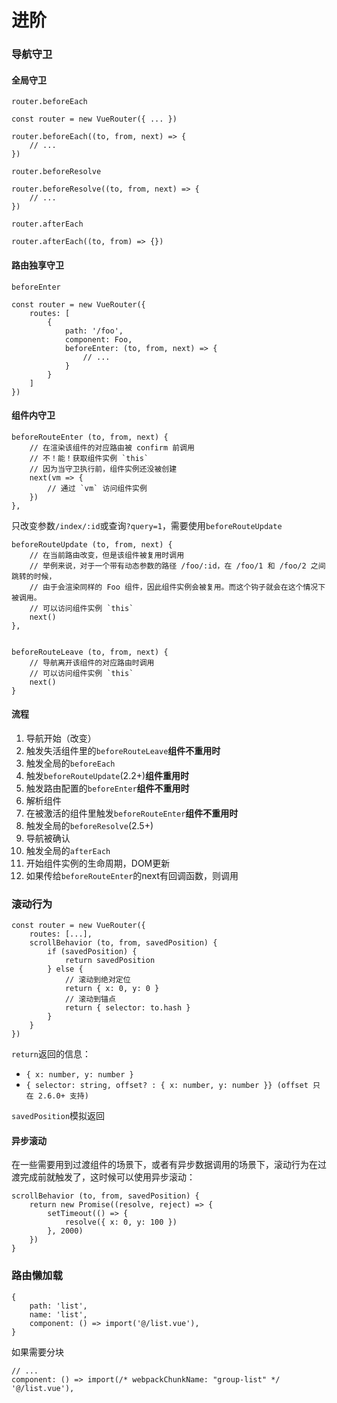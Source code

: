 # 进阶  

### 导航守卫  
#### 全局守卫  
`router.beforeEach`

	const router = new VueRouter({ ... })

	router.beforeEach((to, from, next) => {
		// ...
	})

`router.beforeResolve`

	router.beforeResolve((to, from, next) => {
		// ...
	})

`router.afterEach`

	router.afterEach((to, from) => {})

#### 路由独享守卫  
`beforeEnter`

	const router = new VueRouter({
		routes: [
			{
				path: '/foo',
				component: Foo,
				beforeEnter: (to, from, next) => {
					// ...
				}
			}
		]
	})

#### 组件内守卫  

	beforeRouteEnter (to, from, next) {
		// 在渲染该组件的对应路由被 confirm 前调用
		// 不！能！获取组件实例 `this`
		// 因为当守卫执行前，组件实例还没被创建
		next(vm => {
		    // 通过 `vm` 访问组件实例
		})
	},

只改变参数`/index/:id`或查询`?query=1`，需要使用`beforeRouteUpdate`

	beforeRouteUpdate (to, from, next) {
		// 在当前路由改变，但是该组件被复用时调用
		// 举例来说，对于一个带有动态参数的路径 /foo/:id，在 /foo/1 和 /foo/2 之间跳转的时候，
		// 由于会渲染同样的 Foo 组件，因此组件实例会被复用。而这个钩子就会在这个情况下被调用。
		// 可以访问组件实例 `this`
  		next()
	},


	beforeRouteLeave (to, from, next) {
		// 导航离开该组件的对应路由时调用
		// 可以访问组件实例 `this`
		next()
	}

#### 流程  

1. 导航开始（改变）
2. 触发失活组件里的`beforeRouteLeave`**组件不重用时**
3. 触发全局的`beforeEach`
4. 触发`beforeRouteUpdate`(2.2+)**组件重用时**
4. 触发路由配置的`beforeEnter`**组件不重用时**
6. 解析组件
7. 在被激活的组件里触发`beforeRouteEnter`**组件不重用时**
8. 触发全局的`beforeResolve`(2.5+)
9. 导航被确认
10. 触发全局的`afterEach`
11. 开始组件实例的生命周期，DOM更新
12. 如果传给`beforeRouteEnter`的next有回调函数，则调用

### 滚动行为  

	const router = new VueRouter({
		routes: [...],
		scrollBehavior (to, from, savedPosition) {
			if (savedPosition) {
				return savedPosition
			} else {
				// 滚动到绝对定位
				return { x: 0, y: 0 }
				// 滚动到锚点
				return { selector: to.hash }
			}
		}
	})

`return`返回的信息：  

- `{ x: number, y: number }`  
- `{ selector: string, offset? : { x: number, y: number }} (offset 只在 2.6.0+ 支持)`  

`savedPosition`模拟返回

#### 异步滚动  
在一些需要用到过渡组件的场景下，或者有异步数据调用的场景下，滚动行为在过渡完成前就触发了，这时候可以使用异步滚动：

	scrollBehavior (to, from, savedPosition) {
		return new Promise((resolve, reject) => {
	        setTimeout(() => {
	            resolve({ x: 0, y: 100 })
	        }, 2000)
	    })
	}

### 路由懒加载  

	{
		path: 'list',
		name: 'list',
		component: () => import('@/list.vue'),
	}

如果需要分块

	// ...
	component: () => import(/* webpackChunkName: "group-list" */ '@/list.vue'),